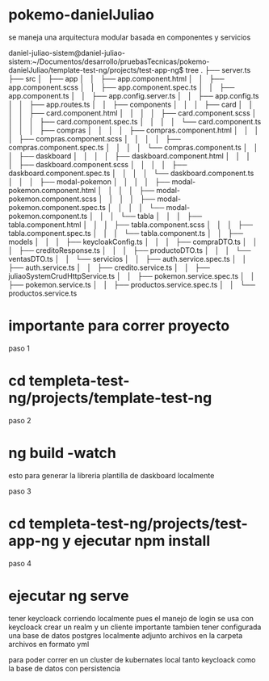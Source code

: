 # pokemo-danielJuliao

se maneja una arquitectura modular basada en componentes y servicios 


daniel-juliao-sistem@daniel-juliao-sistem:~/Documentos/desarrollo/pruebasTecnicas/pokemo-danielJuliao/template-test-ng/projects/test-app-ng$ tree
.
├── server.ts
├── src
│   ├── app
│   │   ├── app.component.html
│   │   ├── app.component.scss
│   │   ├── app.component.spec.ts
│   │   ├── app.component.ts
│   │   ├── app.config.server.ts
│   │   ├── app.config.ts
│   │   ├── app.routes.ts
│   │   ├── components
│   │   │   ├── card
│   │   │   │   ├── card.component.html
│   │   │   │   ├── card.component.scss
│   │   │   │   ├── card.component.spec.ts
│   │   │   │   └── card.component.ts
│   │   │   ├── compras
│   │   │   │   ├── compras.component.html
│   │   │   │   ├── compras.component.scss
│   │   │   │   ├── compras.component.spec.ts
│   │   │   │   └── compras.component.ts
│   │   │   ├── daskboard
│   │   │   │   ├── daskboard.component.html
│   │   │   │   ├── daskboard.component.scss
│   │   │   │   ├── daskboard.component.spec.ts
│   │   │   │   └── daskboard.component.ts
│   │   │   ├── modal-pokemon
│   │   │   │   ├── modal-pokemon.component.html
│   │   │   │   ├── modal-pokemon.component.scss
│   │   │   │   ├── modal-pokemon.component.spec.ts
│   │   │   │   └── modal-pokemon.component.ts
│   │   │   └── tabla
│   │   │       ├── tabla.component.html
│   │   │       ├── tabla.component.scss
│   │   │       ├── tabla.component.spec.ts
│   │   │       └── tabla.component.ts
│   │   ├── models
│   │   │   ├──  keycloakConfig.ts
│   │   │   ├── compraDTO.ts
│   │   │   ├── creditoResponse.ts
│   │   │   ├── productoDTO.ts
│   │   │   └── ventasDTO.ts
│   │   └── servicios
│   │       ├── auth.service.spec.ts
│   │       ├── auth.service.ts
│   │       ├── credito.service.ts
│   │       ├── juliaoSystemCrudHttpService.ts
│   │       ├── pokemon.service.spec.ts
│   │       ├── pokemon.service.ts
│   │       ├── productos.service.spec.ts
│   │       └── productos.service.ts

# importante para correr proyecto 

paso 1
 #  cd templeta-test-ng/projects/template-test-ng
paso 2
 # ng build -watch 

esto para generar la libreria plantilla de daskboard  localmente 


paso 3 
# cd templeta-test-ng/projects/test-app-ng  y ejecutar npm install 

paso 4 
# ejecutar  ng serve 



tener keycloack corriendo localmente pues el manejo de login se usa con keycloack 
crear un realm y un cliente  importante tambien tener configurada una base de datos postgres localmente 
adjunto archivos en la carpeta archivos en formato yml 

para poder correr en un  cluster de  kubernates local tanto keycloack como la base de datos con persistencia 

